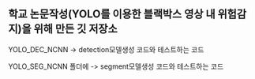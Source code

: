 ## 학교 논문작성(YOLO를 이용한 블랙박스 영상 내 위험감지)을 위해 만든 깃 저장소

YOLO_DEC_NCNN
-> detection모델생성 코드와 테스트하는 코드

YOLO_SEG_NCNN 폴더에 
-> segment모델생성 코드와 테스트하는 코드
